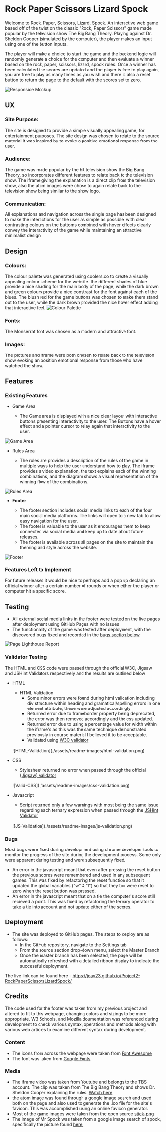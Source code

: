 # Rock Paper Scissors Lizard Spock

Welcome to Rock, Paper, Scissors, Lizard, Spock. An interactive web game based off of the twist on the classic "Rock, Paper Scissors" game made popular by the television show The Big Bang Theory. Playing against Dr. Sheldon Cooper (simulated by the computer), the player makes an input using one of the button inputs. 

The player will make a choice to start the game and the backend logic will randomly generate a choice for the computer and then evaluate a winner based on the rock, paper, scissors, lizard, spock rules. Once a winner has been calculated the scores are updated and the player is free to play again, you are free to play as many times as you wish and there is also a reset button to return the page to the default with the scores set to zero. 

![Responsice Mockup](./assets/readme-images/responsive-mockup.png)

## UX

### Site Purpose:
The site is designed to provide a simple visually appealing game, for entertainment purposes. The site design was chosen to relate to the source material it was inspired by to evoke a positive emotional response from the user. 

### Audience:
The game was made popular by the hit television show the Big Bang Theory, so incorporates different features to relate back to the television show. The iframe giving the explanation is a direct clip from the television show, also the atom images were chose to again relate back to the television show being similar to the show logo.

### Communication:
All explanations and navigation across the single page has been designed to make the interactions for the user as simple as possible, with clear contrasting colours on the buttoms combined with hover effects clearly convey the interactivity of the game while maintaining an attractive minimalist design.

## Design

### Colours:
The colour palette was generated using coolers.co to create a visually appealing colour scheme for the website. the different shades of blue provide a nice shading for the main body of the page, while the dark brown and green colours provide a nice constrast for the font against each of the blues. The blush red for the game buttons was chosen to make them stand out to the user, while the dark brown provided the nice hover effect adding that interactive feel.
![Colour Palette](./assets/readme-images/color-scheme.png)

### Fonts:
The Monserrat font was chosen as a modern and attractive font. 

### Images:
The pictures and iframe were both chosen to relate back to the television show evoking an position emotional response from those who have watched the show. 

## Features 

### Existing Features

- Game Area

  - The Game area is displayed with a nice clear layout with interactive buttons presenting interactivity to the user. The Buttons have a hover effect and a pointer cursor to relay again that interactivity to the user. 

![Game Area](./assets/readme-images/game-area.png)

- Rules Area

  - The rules are provides a description of the rules of the game in multiple ways to help the user understand how to play. The iframe provides a video explanation, the text explains each of the winning combinations, and the diagram shows a visual representation of the winning flow of the combinations.

![Rules Area](./assets/readme-images/rules-area.png)

- __Footer__ 

  - The footer section includes social media links to each of the four main social media platforms. The links will open to a new tab to allow easy navigation for the user. 
  - The footer is valuable to the user as it encourages them to keep connected via social media and keep up to date about future releases.
  - The footer is available across all pages on the site to maintain the theming and style across the website. 

![Footer](./assets/readme-images/footer.png)


### Features Left to Implement

For future releases it would be nice to perhaps add a pop up declaring an official winner after a certain number of rounds or when either the player or computer hit a specific score. 

## Testing 

- All external social media links in the footer were tested on the live pages after deployment using GitHub Pages with no issues
- The functionality of the game was tested after deployment, with the discovered bugs fixed and recorded in the [bugs section below](#bugs)

![Page Lighthouse Report](./assets/readme-images/lighthouse-report.png)

### Validator Testing 

The HTML and CSS code were passed through the official W3C, Jigsaw and JSHint Validators respectively and the results are outlined below

- HTML
  
  - HTML Validation
    - Some minor errors were found during html validation including div structure within heading and gramatical/spelling errors in one element attribute, these were adjusted accordingly
    - Returned error due to frameborder property being deprecated, the error was then removed accordingly and the css updated.
    - Returned error due to using a percentage value for width within the iframe's as this was the same technique demonstrated previously in course material I believed it to be acceptable. 
    - Validated using [W3C validator](https://validator.w3.org/nu/?doc=https%3A%2F%2Fcode-institute-org.github.io%2Flove-running-2.0%2Findex.html)
  <br>
  ![HTML-Validation](./assets/readme-images/html-validation.png)


- CSS
  - Stylesheet returned no error when passed through the official [(Jigsaw) validator](https://jigsaw.w3.org/css-validator/validator?uri=https%3A%2F%2Fvalidator.w3.org%2Fnu%2F%3Fdoc%3Dhttps%253A%252F%252Fcode-institute-org.github.io%252Flove-running-2.0%252Findex.html&profile=css3svg&usermedium=all&warning=1&vextwarning=&lang=en#css)
  <br>
  ![Valid-CSS](./assets/readme-images/css-validation.png)

- Javascript
  - Script returned only a few warnings with most being the same issue regarding each ternary expression when passed through the [JSHint Validator](https://jshint.com/)
  <br>
  ![JS-Validation](./assets/readme-images/js-validation.png)


### Bugs

Most bugs were fixed during development using chrome developer tools to monitor the progress of the site during the development process. Some only were apparent during testing and were subsequently fixed. 
- An error in the javascript meant that even after pressing the reset button the previous scores were remembered and used in any subsequent games. This was fixed by refactoring the reset function so that it updated the global variables ("w" & "l") so that they too were reset to zero when the reset button was pressed.
- An error in the javascript meant that on a tie the computer's score still recieved a point. This was fixed by refactoring the ternary operator to take a tie into account and not update either of the scores.

## Deployment
- The site was deployed to GitHub pages. The steps to deploy are as follows: 
  - In the GitHub repository, navigate to the Settings tab 
  - From the source section drop-down menu, select the Master Branch
  - Once the master branch has been selected, the page will be automatically refreshed with a detailed ribbon display to indicate the successful deployment. 

The live link can be found here - https://jcav23.github.io/Project2-RockPaperScissorsLizardSpock/


## Credits 

The code used for the footer was taken from my previous project and altered to fit to this webpage, changing colors and sizings to be more appropriate. W3 Schools, and Mozilla doumentation was referenced during development to check various syntax, operations and methods along with various web articles to examine different syntax during development. 

### Content 

- The icons from across the webpage were taken from [Font Awesome](https://fontawesome.com/)
- The font was taken from [Google Fonts](https://fonts.google.com/)

### Media

- The iframe video was taken from Youtube and belongs to the TBS account. The clip was taken from The Big Bang Theory and shows Dr. Sheldon Cooper explaining the rules. [Watch here](https://www.youtube.com/watch?v=pIpmITBocfM&t=2s&ab_channel=TBS)
- the atom image was found through a google image search and used both on the page and also used to generate the .ico file for the site's favicon. This was accomplished using an online favicon generator. 
- Most of the game images were taken from the open source [stick-png](https://www.stickpng.com/)
- The image of Mr Spock was taken from a google image search of spock, specifically the picture found [here.](https://lawliberty.org/the-legacy-of-mr-spock-reason-and-reverence/)